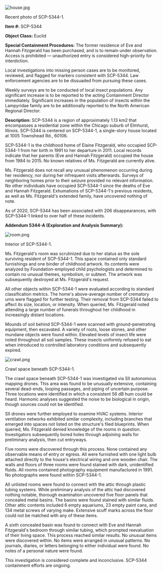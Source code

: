![house.jpg](http://scp-wiki.wdfiles.com/local--files/scp-5344/house.jpg)

Recent photo of SCP-5344-1.

**Item #:** SCP-5344

**Object Class:** Euclid

**Special Containment Procedures:** The former residence of Eve and Hannah Fitzgerald has been purchased, and is to remain under observation. Access is prohibited — unauthorized entry is considered high-priority for interdiction.

Local investigations into missing person cases are to be monitored, reviewed, and flagged for markers consistent with SCP-5344. Law enforcement agencies are to be dissuaded from pursuing these cases.

Weekly surveys are to be conducted of local insect populations. Any significant increase is to be reported to the acting Containment Director immediately. Significant increases in the population of insects within the Lampyridae family are to be additionally reported to the North American Regional Director.

**Description:** SCP-5344 is a region of approximately 1.13 km2 that encompasses a residential zone within the Chicago suburb of Elmhurst, Illinois. SCP-5344 is centered on SCP-5344-1, a single-story house located at 1005 Townshead Rd., 60106.

SCP-5344-1 is the childhood home of Elaine Fitzgerald, who occupied SCP-5344-1 from her birth in 1991 to her departure in 2011. Local records indicate that her parents (Eve and Hannah Fitzgerald) occupied the house from 1984 to 2015. No known relatives of Ms. Fitzgerald are currently alive.

Ms. Fitzgerald does not recall any unusual phenomenon occurring during her residency, nor during her infrequent visits afterwards. Surveys of neighboring homes prior to their seizure provided no relevant information. No other individuals have occupied SCP-5344-1 since the deaths of Eve and Hannah Fitzgerald. Exhumations of SCP-5344-1's previous residents, as well as Ms. Fitzgerald's extended family, have uncovered nothing of note.

As of 2020, SCP-5344 has been associated with 206 disappearances, with SCP-5344-1 linked to over half of these incidents.

**Addendum 5344-A (Exploration and Analysis Summary):**

![room.png](http://scp-wiki.wdfiles.com/local--files/scp-5344/room.png)

Interior of SCP-5344-1.

Ms. Fitzgerald's room was scrutinized due to her status as the sole surviving resident of SCP-5344-1. This space contained only standard furnishings and one binder of childhood artwork. Its contents were analyzed by Foundation-employed child psychologists and determined to contain no unusual themes, symbolism, or subtext. The artwork was subsequently destroyed at Ms. Fitzgerald's request.

All other objects within SCP-5344-1 were evaluated according to standard classification metrics. The home's above-average number of crematory urns were flagged for further testing. Their removal from SCP-5344 failed to affect its size, location, or intensity. When queried, Ms. Fitzgerald noted attending a large number of funerals throughout her childhood in increasingly distant locations.

Mounds of soil behind SCP-5344-1 were scanned with ground-penetrating equipment, then excavated. A variety of roots, loose stones, and other mundane objects were found within. Elevated levels of insect life were noted throughout all soil samples. These insects uniformly refused to eat when introduced to controlled laboratory conditions and subsequently expired.

![crawl.png](http://scp-wiki.wdfiles.com/local--files/scp-5344/crawl.png)

Crawl space beneath SCP-5344-1.

The crawl space beneath SCP-5344-1 was investigated via SII autonomous mapping drones. This area was found to be unusually extensive, containing several dead-ends, looping passages, and piping of uncertain purpose. Three locations were identified in which a consistent 56 dB hum could be heard. Harmonic analyses suggested the noise to be biological in origin, though sources could not be identified.

SII drones were further employed to examine HVAC systems. Interior ventilation networks exhibited similar complexity, including branches that emerged into spaces not listed on the structure's filed blueprints. When queried, Ms. Fitzgerald denied knowledge of the rooms in question. Investigators subsequently bored holes through adjoining walls for preliminary analysis, then cut entryways.

Five rooms were discovered through this process. None contained any observable means of entry or egress. All were furnished with one light bulb attached directly to the house's electrical wiring and one wooden chair. The walls and floors of three rooms were found stained with dark, unidentified fluids. All rooms contained photography equipment manufactured in 1991. No photographs were found within SCP-5344-1.

All unlisted rooms were found to connect with the attic through plastic tubing systems. While preliminary analysis of the attic had discovered nothing notable, thorough examination uncovered five floor panels that concealed metal basins. The basins were found stained with similar fluids. Other attic contents included 6 empty aquariums, 23 empty paint cans, and 134 metal screws of varying make. Extensive scuff marks across the floor could not be matched with any of these items.

A sixth concealed basin was found to connect with Eve and Hannah Fitzgerald's bedroom through similar tubing, which prompted reevaluation of their living space. This process reached similar results. No unusual items were discovered within. No items were arranged in unusual patterns. No journals, diaries, or letters belonging to either individual were found. No notes of a personal nature were found.

This investigation is considered complete and inconclusive. SCP-5344 containment efforts are ongoing.